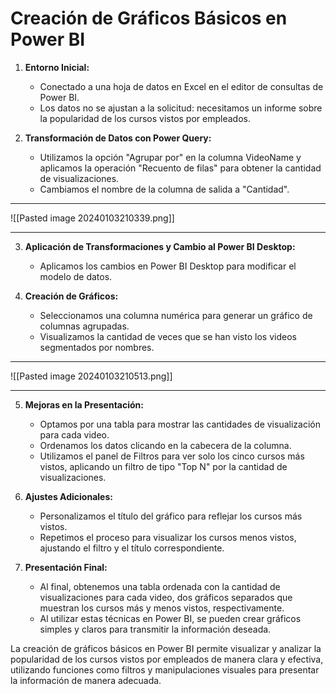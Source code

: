 # Creación de Gráficos Básicos en Power BI

1. **Entorno Inicial:**
   - Conectado a una hoja de datos en Excel en el editor de consultas de Power BI.
   - Los datos no se ajustan a la solicitud: necesitamos un informe sobre la popularidad de los cursos vistos por empleados.

2. **Transformación de Datos con Power Query:**
   - Utilizamos la opción "Agrupar por" en la columna VideoName y aplicamos la operación "Recuento de filas" para obtener la cantidad de visualizaciones.
   - Cambiamos el nombre de la columna de salida a "Cantidad".

---
![[Pasted image 20240103210339.png]]

---


3. **Aplicación de Transformaciones y Cambio al Power BI Desktop:**
   - Aplicamos los cambios en Power BI Desktop para modificar el modelo de datos.

4. **Creación de Gráficos:**
   - Seleccionamos una columna numérica para generar un gráfico de columnas agrupadas.
   - Visualizamos la cantidad de veces que se han visto los videos segmentados por nombres.

---
![[Pasted image 20240103210513.png]]

---


5. **Mejoras en la Presentación:**
   - Optamos por una tabla para mostrar las cantidades de visualización para cada video.
   - Ordenamos los datos clicando en la cabecera de la columna.
   - Utilizamos el panel de Filtros para ver solo los cinco cursos más vistos, aplicando un filtro de tipo "Top N" por la cantidad de visualizaciones.

6. **Ajustes Adicionales:**
   - Personalizamos el título del gráfico para reflejar los cursos más vistos.
   - Repetimos el proceso para visualizar los cursos menos vistos, ajustando el filtro y el título correspondiente.

7. **Presentación Final:**
   - Al final, obtenemos una tabla ordenada con la cantidad de visualizaciones para cada video, dos gráficos separados que muestran los cursos más y menos vistos, respectivamente.
   - Al utilizar estas técnicas en Power BI, se pueden crear gráficos simples y claros para transmitir la información deseada.

La creación de gráficos básicos en Power BI permite visualizar y analizar la popularidad de los cursos vistos por empleados de manera clara y efectiva, utilizando funciones como filtros y manipulaciones visuales para presentar la información de manera adecuada.
